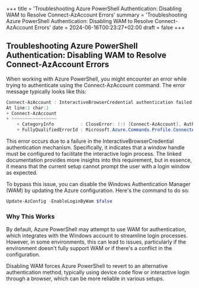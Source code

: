 +++
title = 'Troubleshooting Azure PowerShell Authentication: Disabling WAM to Resolve Connect-AzAccount Errors'
summary = 'Troubleshooting Azure PowerShell Authentication: Disabling WAM to Resolve Connect-AzAccount Errors'
date = 2024-06-16T00:23:27+02:00
draft = false
+++

## Troubleshooting Azure PowerShell Authentication: Disabling WAM to Resolve Connect-AzAccount Errors

When working with Azure PowerShell, you might encounter an error while trying to authenticate using the Connect-AzAccount command. The error message typically looks like this:

```powershell
Connect-AzAccount : InteractiveBrowserCredential authentication failed: A window handle must be configured. See https://aka.ms/msal-net-wam#parent-window-handles
At line:1 char:1
+ Connect-AzAccount
+ ~~~~~~~~~~~~~~~~~
    + CategoryInfo          : CloseError: (:) [Connect-AzAccount], AuthenticationFailedException
    + FullyQualifiedErrorId : Microsoft.Azure.Commands.Profile.ConnectAzureRmAccountCommand

```

This error occurs due to a failure in the InteractiveBrowserCredential authentication mechanism. Specifically, it indicates that a window handle must be configured to facilitate the interactive login process. The linked documentation provides more insights into this requirement, but in essence, it means that the current setup cannot prompt the user with a login window as expected.

To bypass this issue, you can disable the Windows Authentication Manager (WAM) by updating the Azure configuration. Here's the command to do so:

```powershell
Update-AzConfig -EnableLoginByWam $false
```

### Why This Works

By default, Azure PowerShell may attempt to use WAM for authentication, which integrates with the Windows account to streamline login processes. However, in some environments, this can lead to issues, particularly if the environment doesn't fully support WAM or if there's a conflict in the configuration.

Disabling WAM forces Azure PowerShell to revert to an alternative authentication method, typically using device code flow or interactive login through a browser, which can be more reliable in various setups.
